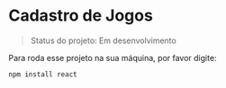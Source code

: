 <h1>Cadastro de Jogos</h1>

> Status do projeto: Em desenvolvimento

Para roda esse projeto na sua máquina, por favor digite:

```
npm install react
```
